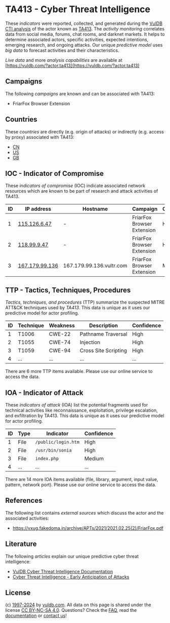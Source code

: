 # TA413 - Cyber Threat Intelligence

These _indicators_ were reported, collected, and generated during the [VulDB CTI analysis](https://vuldb.com/?kb.cti) of the actor known as [TA413](https://vuldb.com/?actor.ta413). The _activity monitoring_ correlates data from social media, forums, chat rooms, and darknet markets. It helps to determine associated actors, specific activities, expected intentions, emerging research, and ongoing attacks. Our unique _predictive model_ uses _big data_ to forecast activities and their characteristics.

_Live data_ and more _analysis capabilities_ are available at [https://vuldb.com/?actor.ta413](https://vuldb.com/?actor.ta413)

## Campaigns

The following _campaigns_ are known and can be associated with TA413:

* FriarFox Browser Extension

## Countries

These _countries_ are directly (e.g. origin of attacks) or indirectly (e.g. access by proxy) associated with TA413:

* [CN](https://vuldb.com/?country.cn)
* [US](https://vuldb.com/?country.us)
* [GB](https://vuldb.com/?country.gb)

## IOC - Indicator of Compromise

These _indicators of compromise_ (IOC) indicate associated network resources which are known to be part of research and attack activities of TA413.

ID | IP address | Hostname | Campaign | Confidence
-- | ---------- | -------- | -------- | ----------
1 | [115.126.6.47](https://vuldb.com/?ip.115.126.6.47) | - | FriarFox Browser Extension | High
2 | [118.99.9.47](https://vuldb.com/?ip.118.99.9.47) | - | FriarFox Browser Extension | High
3 | [167.179.99.136](https://vuldb.com/?ip.167.179.99.136) | 167.179.99.136.vultr.com | FriarFox Browser Extension | Medium

## TTP - Tactics, Techniques, Procedures

_Tactics, techniques, and procedures_ (TTP) summarize the suspected MITRE ATT&CK techniques used by _TA413_. This data is unique as it uses our predictive model for actor profiling.

ID | Technique | Weakness | Description | Confidence
-- | --------- | -------- | ----------- | ----------
1 | T1006 | CWE-22 | Pathname Traversal | High
2 | T1055 | CWE-74 | Injection | High
3 | T1059 | CWE-94 | Cross Site Scripting | High
4 | ... | ... | ... | ...

There are 6 more TTP items available. Please use our online service to access the data.

## IOA - Indicator of Attack

These _indicators of attack_ (IOA) list the potential fragments used for technical activities like reconnaissance, exploitation, privilege escalation, and exfiltration by TA413. This data is unique as it uses our predictive model for actor profiling.

ID | Type | Indicator | Confidence
-- | ---- | --------- | ----------
1 | File | `/public/login.htm` | High
2 | File | `/usr/bin/sonia` | High
3 | File | `index.php` | Medium
4 | ... | ... | ...

There are 14 more IOA items available (file, library, argument, input value, pattern, network port). Please use our online service to access the data.

## References

The following list contains _external sources_ which discuss the actor and the associated activities:

* https://vxug.fakedoma.in/archive/APTs/2021/2021.02.25(2)/FriarFox.pdf

## Literature

The following _articles_ explain our unique predictive cyber threat intelligence:

* [VulDB Cyber Threat Intelligence Documentation](https://vuldb.com/?kb.cti)
* [Cyber Threat Intelligence - Early Anticipation of Attacks](https://www.scip.ch/en/?labs.20201022)

## License

(c) [1997-2024](https://vuldb.com/?kb.changelog) by [vuldb.com](https://vuldb.com/?kb.about). All data on this page is shared under the license [CC BY-NC-SA 4.0](https://creativecommons.org/licenses/by-nc-sa/4.0/). Questions? Check the [FAQ](https://vuldb.com/?kb.faq), read the [documentation](https://vuldb.com/?kb) or [contact us](https://vuldb.com/?contact)!
